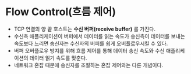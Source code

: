 # Flow Control(흐름 제어)
- TCP 연결의 양 끝 호스트는 **수신 버퍼(receive buffer)** 를 가진다.
- 수신측 애플리케이션이 버퍼에서 데이터를 읽는 속도가 송신측이 데이터를 보내는 속도보다 느리면 송신자는 수신자의 버퍼를 쉽게 오버플로우시킬 수 있다.
- 버퍼 오버플로우 방지를 위해 흐름 제어를 통해 데이터 송신 속도와 수신 애플리케이션의 데이터 읽기 속도를 맞춘다.
- 네트워크 혼잡 때문에 송신자를 조절하는 혼잡 제어와는 다른 개념이다.